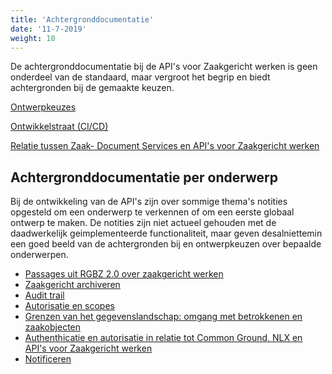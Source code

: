 ```yaml
---
title: 'Achtergronddocumentatie'
date: '11-7-2019'
weight: 10
---
```


De achtergronddocumentatie bij de API's voor Zaakgericht werken is geen onderdeel van de standaard, maar vergroot het begrip en biedt achtergronden bij de gemaakte keuzen.

[Ontwerpkeuzes](../overige/technisch/design-keuzes)

[Ontwikkelstraat (CI/CD)](../overige/technisch/dev-straat)

[Relatie tussen Zaak- Document Services en API's voor Zaakgericht werken](../overige/technisch/zds-vs-zgw)

## Achtergronddocumentatie per onderwerp

Bij de ontwikkeling van de API's zijn over sommige thema's notities opgesteld om een onderwerp te verkennen of om een eerste globaal ontwerp te maken. De notities zijn niet actueel gehouden met de daadwerkelijk geimplementeerde functionaliteit, maar geven desalniettemin een goed beeld van de achtergronden bij en ontwerpkeuzen over bepaalde onderwerpen.

* [Passages uit RGBZ 2.0 over zaakgericht werken](../ontwikkelaars/algemeen/zaakgericht-werken)
* [Zaakgericht archiveren](../ontwikkelaars/algemeen/archiveren)
* [Audit trail](../ontwikkelaars/algemeen/audit-trail)
* [Autorisatie en scopes](../ontwikkelaars/algemeen/scopes)
* [Grenzen van het gegevenslandschap: omgang met betrokkenen en zaakobjecten](../ontwikkelaars/algemeen/zgw-api-landschap-grenzen)
* [Authenthicatie en autorisatie in relatie tot Common Ground, NLX en API's voor Zaakgericht werken](../ontwikkelaars/algemeen/authenticatie-autorisatie)
* [Notificeren](../ontwikkelaars/algemeen/notificaties)



